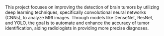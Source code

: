 This project focuses on improving the detection of brain tumors by utilizing deep learning techniques, specifically convolutional neural networks (CNNs), to analyze MRI images. Through models like DenseNet, ResNet, and YOLO, the goal is to automate and enhance the accuracy of tumor identification, aiding radiologists in providing more precise diagnoses.
